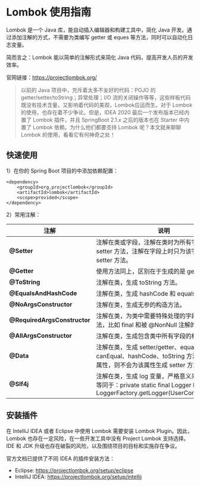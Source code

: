 # Lombok 使用指南

Lombok 是一个 Java 库，能自动插入编辑器和构建工具中，简化 Java 开发。通过添加注解的方式，不需要为类编写 getter 或 eques 等方法，同时可以自动化日志变量。

简而言之：Lombok 能以简单的注解形式来简化 Java 代码，提高开发人员的开发效率。

官网链接：https://projectlombok.org/

> 以前的 Java 项目中，充斥着太多不友好的代码：POJO 的 getter/setter/toString；异常处理；I/O 流的关闭操作等等，这些样板代码既没有技术含量，又影响着代码的美观，Lombok应运而生。对于 Lombok 的使用，也存在着不少争论。但是，IDEA 2020 最后一个发布版本已经内置了 Lombok 插件，并且 SpringBoot 2.1.x 之后的版本也在 Starter 中内置了 Lombok 依赖。为什么他们都要支持 Lombok 呢？本文就来聊聊 Lombok 的使用，看看它有何神奇之处！

## 快速使用

1）在你的 Spring Boot 项目的中添加依赖配置：

```
<dependency>
    <groupId>org.projectlombok</groupId>
    <artifactId>lombok</artifactId>
    <scope>provided</scope>
</dependency>
```

2）常用注解：

| 注解 | 说明 |
| ---- | ---- | 
|   **@Setter**   |   注解在类或字段，注解在类时为所有字段生成 setter 方法，注解在字段上时只为该字段生成 setter 方法。   |
|  **@Getter**    |  使用方法同上，区别在于生成的是 getter 方法。    |
|   **@ToString**    |   注解在类，生成 toString 方法。   |
|  **@EqualsAndHashCode**     |   注解在类，生成 hashCode 和 equals 方法。   |
|  **@NoArgsConstructor**    |  注解在类，生成无参的构造方法。    |
|  **@RequiredArgsConstructor**    |  注解在类，为类中需要特殊处理的字段生成构造方法，比如 final 和被 @NonNull 注解的字段。    |
|  **@AllArgsConstructor**    |  注解在类，生成包含类中所有字段的构造方法。    |
|  **@Data**    |   注解在类，生成 setter/getter、equals、canEqual、hashCode、toString 方法，如为 final 属性，则不会为该属性生成 setter 方法。   |
|  **@Slf4j**    |   注解在类，生成 log 变量，严格意义来说是常量。等同于：private static final Logger log = LoggerFactory.getLogger(UserController.class);   |

## 安装插件

在 IntelliJ IDEA 或者 Eclipse 中使用 Lombok 需要安装 Lombok Plugin。因此，Lombok 也存在一定风险，在一些开发工具中没有 Project Lombok 支持选择。 IDE 和 JDK 升级也存在破裂的风险，以及围绕项目的目标和实施存在争议。

官方文档已提供了不同 IDEA 的插件安装方法：


- Eclipse: https://projectlombok.org/setup/eclipse
- IntelliJ IDEA: https://projectlombok.org/setup/intellij
